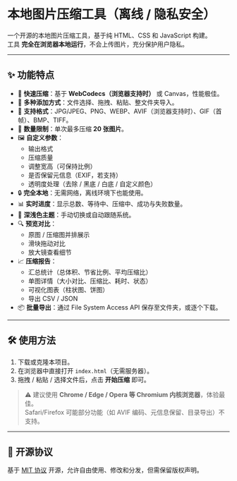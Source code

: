 # 本地图片压缩工具（离线 / 隐私安全）

一个开源的本地图片压缩工具，基于纯 HTML、CSS 和 JavaScript 构建。  
工具 **完全在浏览器本地运行**，不会上传图片，充分保护用户隐私。

---

## ✨ 功能特点

- 🚀 **快速压缩**：基于 **WebCodecs（浏览器支持时）** 或 Canvas，性能极佳。
- 📂 **多种添加方式**：文件选择、拖拽、粘贴、整文件夹导入。
- 📑 **支持格式**：JPG/JPEG、PNG、WEBP、AVIF（浏览器支持时）、GIF（首帧）、BMP、TIFF。
- 🔢 **数量限制**：单次最多压缩 **20 张图片**。
- 🖼️ **自定义参数**：
  - 输出格式
  - 压缩质量
  - 调整宽高（可保持比例）
  - 是否保留元信息（EXIF，若支持）
  - 透明度处理（去除 / 黑底 / 白底 / 自定义颜色）
- 🔒 **完全本地**：无需网络，离线环境下也能使用。
- 📊 **实时进度**：显示总数、等待中、压缩中、成功与失败数量。
- 🎨 **深浅色主题**：手动切换或自动跟随系统。
- 🔍 **预览对比**：
  - 原图 / 压缩图并排展示
  - 滑块拖动对比
  - 放大镜查看细节
- 📈 **压缩报告**：
  - 汇总统计（总体积、节省比例、平均压缩比）
  - 单图详情（大小对比、压缩比、耗时、状态）
  - 可视化图表（柱状图、饼图）
  - 导出 CSV / JSON
- 📦 **批量导出**：通过 File System Access API 保存至文件夹，或逐个下载。

---

## 🛠 使用方法

1. 下载或克隆本项目。  
2. 在浏览器中直接打开 `index.html`（无需服务器）。  
3. 拖拽 / 粘贴 / 选择文件后，点击 **开始压缩** 即可。

> ⚠️ 建议使用 **Chrome / Edge / Opera 等 Chromium 内核浏览器**，体验最佳。  
> Safari/Firefox 可能部分功能（如 AVIF 编码、元信息保留、目录导出）不支持。

---

## 📜 开源协议

基于 [MIT 协议](./LICENSE) 开源，允许自由使用、修改和分发，但需保留版权声明。
